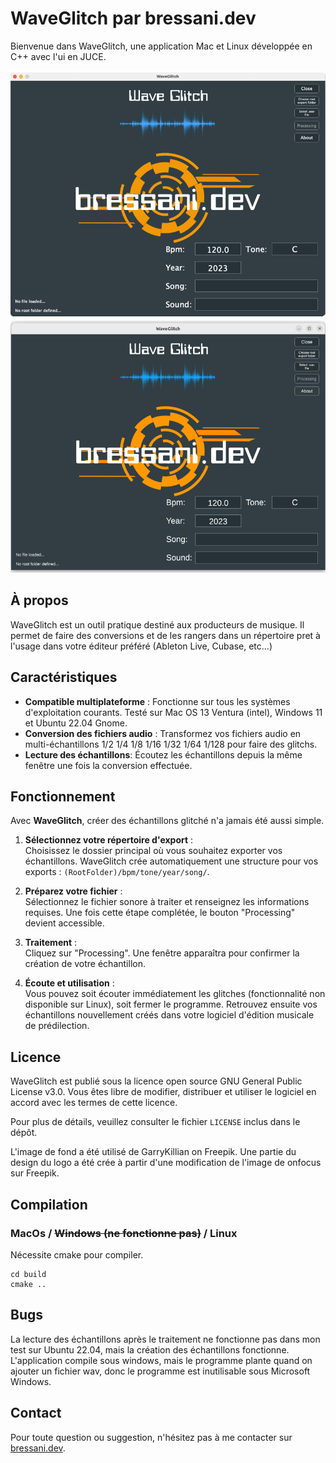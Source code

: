 # WaveGlitch par bressani.dev

Bienvenue dans WaveGlitch, une application Mac et Linux développée en C++ avec l'ui en JUCE.

![WaveGlitch on MacOS](./Assets/screen_macos.png)
![WaveGlitch on Linux Ubuntu/Debian](./Assets/screen_linux.png)

## À propos
WaveGlitch est un outil pratique destiné aux producteurs de musique. Il permet de faire des conversions et de les rangers dans un répertoire pret à l'usage dans votre éditeur préféré (Ableton Live, Cubase, etc...)

## Caractéristiques
- **Compatible multiplateforme** : Fonctionne sur tous les systèmes d'exploitation courants. Testé sur Mac OS 13 Ventura (intel), Windows 11 et Ubuntu 22.04 Gnome.
- **Conversion des fichiers audio** : Transformez vos fichiers audio en multi-échantillons 1/2 1/4 1/8 1/16 1/32 1/64 1/128 pour faire des glitchs.
- **Lecture des échantillons**: Écoutez les échantillons depuis la même fenêtre une fois la conversion effectuée.

## Fonctionnement
Avec **WaveGlitch**, créer des échantillons glitché n'a jamais été aussi simple. 

1. **Sélectionnez votre répertoire d'export** :  
   Choisissez le dossier principal où vous souhaitez exporter vos échantillons. WaveGlitch crée automatiquement une structure pour vos exports : `(RootFolder)/bpm/tone/year/song/`.

2. **Préparez votre fichier** :  
   Sélectionnez le fichier sonore à traiter et renseignez les informations requises. Une fois cette étape complétée, le bouton "Processing" devient accessible.

3. **Traitement** :  
   Cliquez sur "Processing". Une fenêtre apparaîtra pour confirmer la création de votre échantillon.

4. **Écoute et utilisation** :  
   Vous pouvez soit écouter immédiatement les glitches (fonctionnalité non disponible sur Linux), soit fermer le programme. Retrouvez ensuite vos échantillons nouvellement créés dans votre logiciel d'édition musicale de prédilection.

## Licence
WaveGlitch est publié sous la licence open source GNU General Public License v3.0. Vous êtes libre de modifier, distribuer et utiliser le logiciel en accord avec les termes de cette licence.


Pour plus de détails, veuillez consulter le fichier `LICENSE` inclus dans le dépôt.

L'image de fond a été utilisé de GarryKillian on Freepik. Une partie du design du logo a été crée à partir d'une modification de l'image de onfocus sur Freepik.

## Compilation

### MacOs / ~~Windows (ne fonctionne pas)~~ / Linux
Nécessite cmake pour compiler.

```
cd build
cmake ..
```

## Bugs

La lecture des échantillons après le traitement ne fonctionne pas dans mon test sur Ubuntu 22.04, mais la création des échantillons fonctionne.
L'application compile sous windows, mais le programme plante quand on ajouter un fichier wav, donc le programme est inutilisable sous Microsoft Windows.

## Contact
Pour toute question ou suggestion, n'hésitez pas à me contacter sur [bressani.dev](http://bressani.dev).
